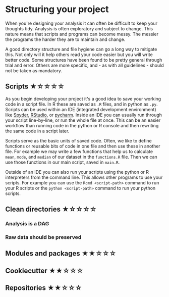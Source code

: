 # Structuring your project

When you're designing your analysis it can often be difficult to keep your thoughts tidy.
Analysis is often exploratory and subject to change.
This nature means that scripts and programs can become messy.
The messier the programs the harder they are to maintain and change.

A good directory structure and file hygiene can go a long way to mitigate this.
Not only will it help others read your code easier but you will write better code.
Some structures have been found to be pretty general through trial and error.
Others are more specific, and - as with all guidelines - should not be taken as mandatory.

## Scripts ★☆☆☆☆

As you begin developing your project it's a good idea to save your working code in a script file.
In R these are saved as `.R` files, and in python as `.py`.
Scripts can be used within an IDE (integrated development environment) like [Spyder](https://www.spyder-ide.org/), [RStudio](https://rstudio.com/), or [pycharm](https://www.jetbrains.com/pycharm/).
Inside an IDE you can usually run through your script line-by-line, or run the whole file at once.
This can be an easier workflow than running code in the python or R console and then rewriting the same code in a script later.

Scripts serve as the basic units of saved code.
Often, we like to define functions or reusable bits of code in one file and then use these in another file.
For example we may write a few functions that help us to calculate `mean`, `mode`, and `median` of our dataset in the `functions.R` file.
Then we can use those functions in our main script, saved in `main.R`.

Outside of an IDE you can also run your scripts using the python or R interpreters from the command line.
This allows other programs to use your scripts.
For example you can use the `Rcmd <script-path>` command to run your R scripts or the `python <script-path>` command to run your python scripts.




## Clean directories ★☆☆☆☆


### Analysis is a DAG


### Raw data should be preserved


## Modules and packages ★★☆☆☆


## Cookiecutter ★★☆☆☆


## Repositories ★★☆☆☆